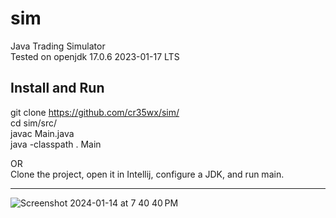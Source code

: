 # sim
Java Trading Simulator  
Tested on openjdk 17.0.6 2023-01-17 LTS  

## Install and Run
git clone https://github.com/cr35wx/sim/  
cd sim/src/  
javac Main.java  
java -classpath . Main  
  
OR  
Clone the project, open it in Intellij, configure a JDK, and run main.  

---
![Screenshot 2024-01-14 at 7 40 40 PM](https://github.com/cr35wx/sim/assets/60902399/e087da54-38e0-48cf-bc07-1c81ab75126d)
